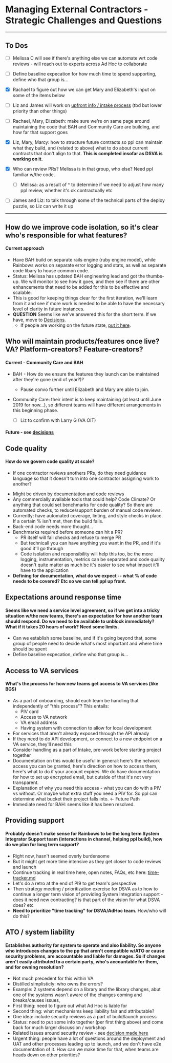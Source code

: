 # Managing External Contractors - Strategic Challenges and Questions

<hr>

## To Dos
- [ ] Melissa C will see if there's anything else we can automate wrt code reviews - will reach out to experts across Ad Hoc to collaborate
- [ ] Define baseline expecation for how much time to spend supporting, define who that group is...
- [x] Rachael to figure out how we can get Mary and Elizabeth's input on some of the items below
- [ ] Liz and James will work on [upfront info / intake process](#access-to-va-services) (tbd but lower priority than other things)
- [ ] Rachael, Mary, Elizabeth: make sure we're on same page around maintaining the code that BAH and Community Care are building, and how far that support goes
- [x] Liz, Mary, Marcy: how to structure future contracts so ppl can maintain what they build, and (related to above) what to do about current contracts that don't align to that. **This is completed insofar as DSVA is working on it.**
- [x] Who can review PRs? Melissa is in that group, who else? Need ppl familiar w/the code.
  - [ ] Melissa: as a result of ^ to determine if we need to adjust how many ppl review, whether it's ok contractually etc
- [ ] James and Liz: to talk through some of the technical parts of the deploy puzzle, so Liz can write it up


<hr>

## How do we improve code isolation, so it's clear who's responsible for what features?

#### Current approach

* Have BAH build on separate rails engine (ruby engine model), while Rainbows works on separate error logging and stats, as well as separate code libary to house common code. 
* Status: Melissa has updated BAH engineering lead and got the thumbs-up. We will monitor to see how it goes, and then see if there are other enhancements that need to be added for this to be effective and scalable.
* This is good for keeping things clear for the first iteration, we'll learn from it and see if more work is needed to be able to have the necessary level of clarity in future instances.
* **QUESTION** Seems like we've answered this for the short term. If we have, move to [Decisions](README.md).
  * If people are working on the future state, [put it here](in-progress-povs).



## Who will maintain products/features once live? VA? Platform-creators? Feature-creators?

#### Current - Community Care and BAH

- BAH - How do we ensure the features they launch can be maintained after they're gone (end of year?)? 
  * Pause convo further until Elizabeth and Mary are able to join.

- Community Care: their intent is to keep maintaining (at least until June 2019 for now...), so different teams will have different arrangements in this beginning phase.
  * [ ] Liz to confirm with Larry G (VA OIT)

#### Future - see [decisions](https://github.com/department-of-veterans-affairs/vets.gov-team/tree/master/Work%20Practices/Platform-Support/decisions#applicationfeature-improvement-and-maintenance)




## Code quality

#### How do we govern code quality at scale?

* If one contractor reviews anothers PRs, do they need guidance language so that it doesn't turn into one contractor assigning work to another?

- Might be driven by documentation and code reviews
- Any commercially available tools that could help? Code Climate? Or anything that could set benchmarks for code quality? So there are automated checks, to reduce/support burden of manual code reviews.
- Currently: have automated coverage, linting, and style checks in place. If a certain % isn't met, then the build fails.
- Back-end code needs more thought...
- Benchmarks required before someone can hit a PR?
  - PR itself will fail checks and refuse to merge PR
  - But technicall you can have anything you want in the PR, and if it's good it'll go through
  - Code isolation and responsibility will help this too, bc the more logging, instrumentation, metrics can be separated and code quality doesn't quite matter as much bc it's easier to see what impact it'll have to the application
- **Defining for documentation, what do we expect -- what % of code needs to be covered? Etc so we can tell ppl up front.**



  
## Expectations around response time

#### Seems like we need a service level agreement, so if we get into a tricky situation w/the new teams, there's an expectation for how another team should respond. Do we need to be available to unblock immediately? What if it takes 20 hours of work? Need some limits.
- Can we establish some baseline, and if it's going beyond that, some group of people need to decide what's most important and where time should be spent
- Define baseline expecation, define who that group is...



## Access to VA services

#### What's the process for how new teams get access to VA services (like BGS)
- As a part of onboarding, should each team be handling that independently of "this process"? This entails:
  - PIV card
  - Access to VA network
  - VA email address
  - Having system with connection to allow for local development
- For services that aren't already exposed through the API already
- If they need to do API development, or connect to a new endpoint on a VA service, they'll need this
- Consider handling as a part of Intake, pre-work before starting project together
- Documentation on this would be useful in general: here's the network access you can be granted, here's direction on how to access them, here's what to do if your account expires. We do have documentation for how to set up encrypted email, but outside of that it's not very transparent.
- Explanation of why you need this access - what you can do with a PIV vs without. Or maybe what extra stuff you need a PIV for. So ppl can determine what bucket their project falls into. <- Future Path
- Immediate need for BAH: seems like it has been resolved.



## Providing support

#### Probably doesn't make sense for Rainbows to be the long term System Integrator Support team (interactions in channel, helping ppl build), how do we plan for long term support?

- Right now, hasn't seemed overly burdensome
- But it might get more time intensive as they get closer to code reviews and launch
- Continue tracking in real time here, open notes, FAQs, etc here: [time-tracker.md](time-tracker.md)
- Let's do a retro at the end of PI9 to get team's perspective
- Then strategy meeting / prioritization exercise for DSVA as to how to continue a longer term vision of providing System Integration support - does it need new contracting? is that part of the vision for what DSVA does? etc
- **Need to prioritize "time tracking" for DSVA/AdHoc team.** How/who will do this?



## ATO / system liability

#### Establishes authority for system to operate and also liability. So anyone who introduces changes to the pp that aren't compatible w/ATO or cause security problems, are accountable and liable for damages. So if changes aren't easily attributed to a certain party, who's accountable for them, and for owning resolution?

- Not much precedent for this within VA
- Distilled simplisticly: who owns the errors?
- Example: 2 systems depend on a library and the library changes, abut one of the systems wasn't aware of the changes coming and breaks/causes issues, 
- First thing: need to figure out what Ad Hoc is liable for
- Second thing: what mechanisms keep liability fair and attributable?
- One idea: include security reviews as a part of build/launch process
- Status: need to put some info together (per first thing above) and come back for much larger discussion / workshop
- Related issues around security review - see [decision made here](https://github.com/department-of-veterans-affairs/vets.gov-team/blob/master/Work%20Practices/Platform-Support/decisions/ato-security.md)
- Urgent thing: people have a lot of questions around the deployment and UAT and other processes leading up to launch, and we don't have e2e documentation of it. How can we make time for that, when teams are heads down on other priorities?



